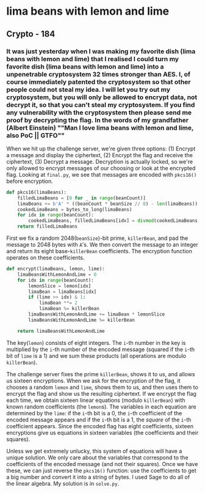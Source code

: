 # lima beans with lemon and lime
## Crypto - 184

### It was just yesterday when I was making my favorite dish (lima beans with lemon and lime) that I realised I could turn my favorite dish (lima beans with lemon and lime) into a unpenetrable cryptosystem 32 times stronger than AES. I, of course immediately patented the cryptosystem so that other people could not steal my idea. I will let you try out my cryptosystem, but you will only be allowed to encrypt data, not decrypt it, so that you can\'t steal my cryptosystem. If you find any vulnerability with the cryptosystem then please send me proof by decrypting the flag. In the words of my grandfather (Albert Einstein) ""Man I love lima beans with lemon and lime, also PoC || GTFO""


When we hit up the challenge server, we're given three options: (1) Encrypt a message and display the ciphertext, (2) Encrypt the flag and receive the ciphertext, (3) Decrypt a message.
Decryption is actually locked, so we're only allowed to encrypt messages of our choosing or look at the encrypted flag.
Looking at `final.py`, we see that messages are encoded with `pkcs16()` before encryption.

```python
def pkcs16(limaBeans):
	filledLimaBeans = [0 for _ in range(beanCount)]
	limaBeans += b'A' * ((beanCount * beanSize // 8) - len(limaBeans))
	cookedLimaBeans = bytes_to_long(limaBeans)
	for idx in range(beanCount):
		cookedLimaBeans, filledLimaBeans[idx] = divmod(cookedLimaBeans, killerBean)
	return filledLimaBeans
```

First we fix a random 2048(`beanSize`)-bit prime, `killerBean`, and pad the message to 2048 bytes with `A`'s.
We then convert the message to an integer and return its eight base-``killerBean`` coefficients.
The encryption function operates on these coefficients.

```python
def encrypt(limaBeans, lemon, lime):
	limaBeansWithLemonAndLime = 0
	for idx in range(beanCount):
		lemonSlice = lemon[idx]
		limaBean = limaBeans[idx]
		if (lime >> idx) & 1:
			limaBean **= 2
			limaBean %= killerBean
		limaBeansWithLemonAndLime += limaBean * lemonSlice
		limaBeansWithLemonAndLime %= killerBean	

	return limaBeansWithLemonAndLime
```

The key(`lemon`) consists of eight integers.
The `i`-th number in the key is multiplied by the `i`-th number of the encoded message (squared if the `i`-th bit of `lime` is a 1) and we sum these products (all operations are modulo `killerBean`).

The challenge server fixes the prime `killerBean`, shows it to us, and allows us sixteen encryptions.
When we ask for the encryption of the flag, it chooses a random `lemon` and `lime`, shows them to us, and then uses them to encrypt the flag and show us the resulting ciphertext.
If we encrypt the flag each time, we obtain sixteen linear equations (modulo `killerBean`) with known random coefficients (the `lemon`s).
The variables in each equation are determined by the `lime`: if the `i`-th bit is a 0, the `i`-th coefficient of the encoded message appears and if the `i`-th bit is a 1, the *square* of the `i`-th coefficient appears.
Since the encoded flag has eight coefficients, sixteen encryptions give us equations in sixteen variables (the coefficients and their squares).

Unless we get extremely unlucky, this system of equations will have a unique solution.
We only care about the variables that correspond to the coefficients of the encoded message (and not their squares).
Once we have these, we can just reverse the `pkcs16()` function: use the coefficients to get a big number and convert it into a string of bytes.
I used Sage to do all of the linear algebra.
My solution is in `solve.py`.

<!-- We're given the above hex-encoded ciphertex and the file `almostxor.py` that was used to produce it. I think the best way to explain just what this bizarre cipher does is to walk through an example encryption. Let's encrypt the message `Hi, I'm a message` with the key `key`. In addition to taking a message and a key, the `encrypt()` function also takes a nonnegative integer `n` less than 8. For simplicity, let's use `n=2` (when `n=1`, the encryption reduces to a simple xor!). We repeat the key so that it's as long as our message and break the key and message up into blocks of size `n`. If our last block isn't two bytes long, we append a null byte:

```
Hi|, |I'|m |a |me|ss|ag|e\x00
ke|yk|ey|ke|yk|ey|ke|yk|e\x00
```

Now we take each block and run it through this function:

```python
def to_num(s):
	x = 0
	for i in range(len(s)): x += ord(s[-1-i]) * pow(256, i)
	return x
```

This function takes a string, treats it like an integer written in base-256, and spits out that integer. For example, since `H` and `i` are 72 and 105, respectively, in ASCII, `to_num('Hi') = (72*256) + 105 = 18537`. We apply this function to each of our two byte blocks:

```
18537, 11296, 18727, 27936, 24864, 28005, 29555, 24935, 25856
27493, 31083, 25977, 27493, 31083, 25977, 27493, 31083, 25856
```

Now we take each of these numbers and run it through this:

```python
def get_vals(x, n):
	vals = []
	mask = (1 << n) - 1
	for i in range(8):
		vals.append(x & mask)
		x = x >> n
	vals.reverse()
	return vals
```

This takes a number and writes it in base `2^n`, storing the digits in a list. We'll only write this out for a couple numbers here:
```
[1, 0, 2, 0, 1, 2, 2, 1][0, 2, 3, 0, 0, 2, 0, 0]...
[1, 2, 2, 3, 1, 2, 1, 1][1, 3, 2, 1, 1, 2, 2, 3]...
```

Now we go digit by digit and add vertically modulo `2^n`:

```
[1, 0, 2, 0, 1, 2, 2, 1][0, 2, 3, 0, 0, 2, 0, 0]...
[1, 2, 2, 3, 1, 2, 1, 1][1, 3, 2, 1, 1, 2, 2, 3]...
----------------------------------------------------AlmostXor
[2, 2, 0, 3, 2, 0, 3, 2][1, 1, 1, 1, 1, 0, 2, 3]...
```

This is where the challenge gets its name. If we were xor-ing, we would be adding two bitstrings modulo 2. Here we are adding modulo `2^n`. Finally, we just convert these back to characters by reversing the process that takes characters to base `2^n` integers. This is exactly what the function `get_chrs()` does:

![Example](img/example.png)

For completeness's sake, here's the whole thing:

![WholeExample](img/wholeExample.png)

Great, now how do we break it? Well we can reverse this AlmostXor-ing process by just subtracting modulo `2^n` instead of adding. We write one function that does this subtraction on lists and another to use it to decrypt given a ciphertext, key, and `n`:

```python
#computes alist - blist
def subtract(alist, blist, n):
	return [(alist[i] - blist[i])%(2**n) for i in range(8)]

# 'subtracts' s1 - s2
def unxor(ciphertext, k, n):
	rep_key = k * (len(ciphertext) // len(k)) + k[:len(ciphertext) % len(k)]
	c_val_list = [get_vals(num, n) for num in get_nums(ciphertext, n)]# [ [list], [list]]
	rk_val_list = [get_vals(num, n) for num in get_nums(rep_key, n)]

	plaintext_list = [subtract(c_val_list[i], rk_val_list[i], n) for i in range(len(c_val_list))]

	return ''.join([get_chrs(lst, n) for lst in plaintext_list])
```

![decryptTest](img/decryptTest.png)

The superfluous byte at the end is just the result of padding. Much like in Crypto-100, we can use the fact that the message starts with `flag{` to get the first few bytes of the key. The problem is that we don't know what `n` is. We can at least narrow it down. Since we break our plaintext up into blocks of `n` bytes (with padding) to produce ciphertext blocks of `n` bytes, we have that `n` must divide the length of the ciphertext. Since our ciphertext is 48 bytes long, that gives us possibel values of `n` of 1, 2, 3, 4, and 6. We can pretty safely assume that `n` isn't 1 or else this would just be a simple xor, and I doubt the folks over at CSAW would go to such lengths to dress up such a simple problem. We put off the possibility that `n=6`. If `n` were 6, then to get the first key block we would have to guess the sixth byte of the flag. While this doesn't sound like much a problem, we would have to approach it a bit differently, so let's put this case aside for now.

For `n=2` we have two known 2-byte blocks in `flag{`, `fl` and `ag`. For `n=3`and 4 we have just one block of the required length, `fla` and `flag`. These give the following possible key prefixes, where `c` is the ciphertext decoded from the given hex:

![KeyPrefixes](img/keyPrefixes.png)

Now just like with a repeating-key xor cipher, we proceed by guessing the key length. We know that when we decrypt the ciphertext, we should get printable characters at the positions of the known key bytes:

```python
k2 = 'ns\xbce'
k3 = '>\xb3\xbc'
k4 = '*3|!'

def try_block_length(n):
	if n == 2:
		k = k2
		known_bytes = 4
	if n == 3:
		k = k3
		known_bytes = 3
	if n == 4:
		k = k4
		known_bytes = 4

	for i in range(44):
		klen = len(k) + i
		message = unxor(c, k+('A'*i), n)
		all_printable = True
		for j in range(len(message)):
			if (j%klen < known_bytes) and message[j] not in string.printable:
				all_printable = False
				break
		if all_printable:
			print 'n = {}: len(k) = {}'.format(n, klen)

try_block_length(2)
try_block_length(3)
try_block_length(4)
```

![GuessKeyLens](img/guessKeyLens.png)

36 bytes seems like an awfully long key compared to the size of our ciphertext. Let's try a block length of 3 bytes and a key length of 6 bytes. Since we know the first five bytes of the message, we only need to guess the sixth and check to see if the resulting key lets us decrypt the ciphertext and get something that looks like a flag:

```python
def try_decrypt():
	for char in string.printable:
		second_block = 'g{' + char
		k = k3 + unxor(c[3:6], second_block, 3)
		message = unxor(c, k, 3)

		all_printable = True
		for char2 in message:#flag should be printable
			if char2 not in string.printable:
				all_printable = False
				break
		if all_printable and '}' in message:#flag ends with }
			print message
```

![Flag](img/flag.png)

Finally! This was a fun generalization of a cipher that shows up a lot in CTFs. -->